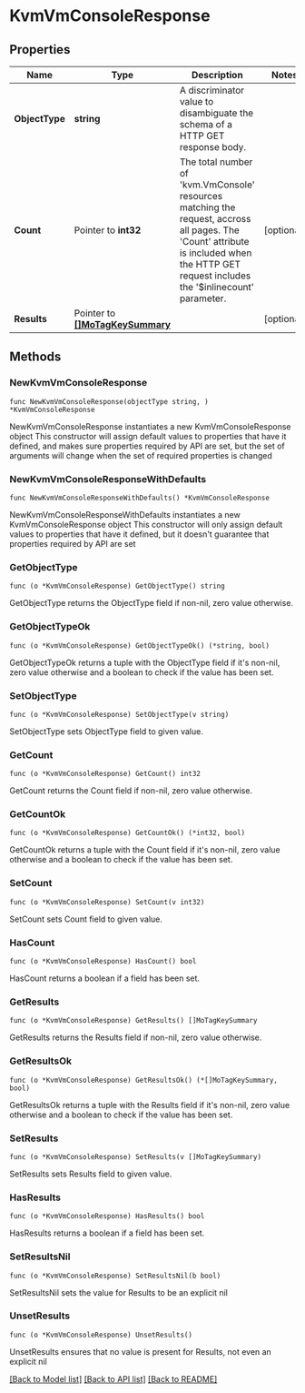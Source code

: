 # KvmVmConsoleResponse

## Properties

Name | Type | Description | Notes
------------ | ------------- | ------------- | -------------
**ObjectType** | **string** | A discriminator value to disambiguate the schema of a HTTP GET response body. | 
**Count** | Pointer to **int32** | The total number of &#39;kvm.VmConsole&#39; resources matching the request, accross all pages. The &#39;Count&#39; attribute is included when the HTTP GET request includes the &#39;$inlinecount&#39; parameter. | [optional] 
**Results** | Pointer to [**[]MoTagKeySummary**](MoTagKeySummary.md) |  | [optional] 

## Methods

### NewKvmVmConsoleResponse

`func NewKvmVmConsoleResponse(objectType string, ) *KvmVmConsoleResponse`

NewKvmVmConsoleResponse instantiates a new KvmVmConsoleResponse object
This constructor will assign default values to properties that have it defined,
and makes sure properties required by API are set, but the set of arguments
will change when the set of required properties is changed

### NewKvmVmConsoleResponseWithDefaults

`func NewKvmVmConsoleResponseWithDefaults() *KvmVmConsoleResponse`

NewKvmVmConsoleResponseWithDefaults instantiates a new KvmVmConsoleResponse object
This constructor will only assign default values to properties that have it defined,
but it doesn't guarantee that properties required by API are set

### GetObjectType

`func (o *KvmVmConsoleResponse) GetObjectType() string`

GetObjectType returns the ObjectType field if non-nil, zero value otherwise.

### GetObjectTypeOk

`func (o *KvmVmConsoleResponse) GetObjectTypeOk() (*string, bool)`

GetObjectTypeOk returns a tuple with the ObjectType field if it's non-nil, zero value otherwise
and a boolean to check if the value has been set.

### SetObjectType

`func (o *KvmVmConsoleResponse) SetObjectType(v string)`

SetObjectType sets ObjectType field to given value.


### GetCount

`func (o *KvmVmConsoleResponse) GetCount() int32`

GetCount returns the Count field if non-nil, zero value otherwise.

### GetCountOk

`func (o *KvmVmConsoleResponse) GetCountOk() (*int32, bool)`

GetCountOk returns a tuple with the Count field if it's non-nil, zero value otherwise
and a boolean to check if the value has been set.

### SetCount

`func (o *KvmVmConsoleResponse) SetCount(v int32)`

SetCount sets Count field to given value.

### HasCount

`func (o *KvmVmConsoleResponse) HasCount() bool`

HasCount returns a boolean if a field has been set.

### GetResults

`func (o *KvmVmConsoleResponse) GetResults() []MoTagKeySummary`

GetResults returns the Results field if non-nil, zero value otherwise.

### GetResultsOk

`func (o *KvmVmConsoleResponse) GetResultsOk() (*[]MoTagKeySummary, bool)`

GetResultsOk returns a tuple with the Results field if it's non-nil, zero value otherwise
and a boolean to check if the value has been set.

### SetResults

`func (o *KvmVmConsoleResponse) SetResults(v []MoTagKeySummary)`

SetResults sets Results field to given value.

### HasResults

`func (o *KvmVmConsoleResponse) HasResults() bool`

HasResults returns a boolean if a field has been set.

### SetResultsNil

`func (o *KvmVmConsoleResponse) SetResultsNil(b bool)`

 SetResultsNil sets the value for Results to be an explicit nil

### UnsetResults
`func (o *KvmVmConsoleResponse) UnsetResults()`

UnsetResults ensures that no value is present for Results, not even an explicit nil

[[Back to Model list]](../README.md#documentation-for-models) [[Back to API list]](../README.md#documentation-for-api-endpoints) [[Back to README]](../README.md)


